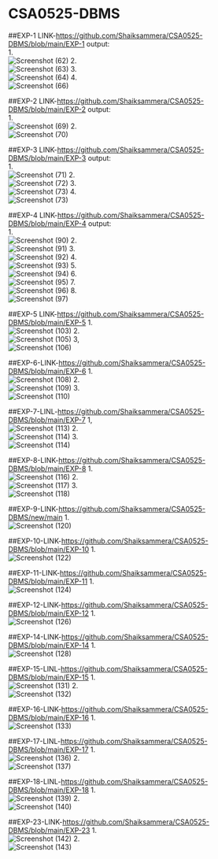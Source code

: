# CSA0525-DBMS
##EXP-1 LINK-https://github.com/Shaiksammera/CSA0525-DBMS/blob/main/EXP-1
output:<br/>
1.<br/>
![Screenshot (62)](https://user-images.githubusercontent.com/112576522/193770945-3da27cc0-d304-4b89-b237-03a691b03ec7.png)
2.<br/>
![Screenshot (63)](https://user-images.githubusercontent.com/112576522/193771084-d66206d5-d6a7-4111-a8ae-c090b5c529d2.png)
3.<br/>
![Screenshot (64)](https://user-images.githubusercontent.com/112576522/193771350-5a77a579-0040-4342-bb80-8e126d3a8ff9.png)
4.<br/>
![Screenshot (66)](https://user-images.githubusercontent.com/112576522/193771276-c518c733-eaba-448b-a650-a5e36979aa6a.png)

##EXP-2 LINK-https://github.com/Shaiksammera/CSA0525-DBMS/blob/main/EXP-2
output:<br/>
1.<br/>
![Screenshot (69)](https://user-images.githubusercontent.com/112576522/193781809-f04fee51-79dd-4c17-9a13-4e00c72cb0fc.png)
2.<br/>
![Screenshot (70)](https://user-images.githubusercontent.com/112576522/193781996-c08348f9-2aaa-478a-978d-1ab43deba15a.png)

##EXP-3 LINK-https://github.com/Shaiksammera/CSA0525-DBMS/blob/main/EXP-3
output:<br/>
1.<br/>
![Screenshot (71)](https://user-images.githubusercontent.com/112576522/193872576-4ef9ecac-84a6-4c8a-8dd4-b2d2abee60ae.png)
2.<br/>
![Screenshot (72)](https://user-images.githubusercontent.com/112576522/193872642-c39402a9-7ce0-4d06-ae03-8e644ed948e3.png)
3.<br/>
![Screenshot (73)](https://user-images.githubusercontent.com/112576522/193872695-357a3322-ceeb-499d-9f77-f59402a83658.png)
4.<br/>
![Screenshot (73)](https://user-images.githubusercontent.com/112576522/193872775-84d1bfaf-14e6-4a80-87d5-6658127ca428.png)

##EXP-4 LINK-https://github.com/Shaiksammera/CSA0525-DBMS/blob/main/EXP-4
output:<br/>
1.<br/>
![Screenshot (90)](https://user-images.githubusercontent.com/112576522/194212050-3335a0fb-e23d-4944-ae5c-c5cb4eb0d48c.png)
2.<br/>
![Screenshot (91)](https://user-images.githubusercontent.com/112576522/194212173-0b3a8304-28a4-4af7-9303-7946a31058ea.png)
3.<br/>
![Screenshot (92)](https://user-images.githubusercontent.com/112576522/194212474-ffa13399-55ac-4d49-8213-42c038d76c8c.png)
4.<br/>
![Screenshot (93)](https://user-images.githubusercontent.com/112576522/194212593-f20aa126-d03f-4d0a-acc8-f638e1a59572.png)
5.<br/>
![Screenshot (94)](https://user-images.githubusercontent.com/112576522/194212709-2431ac9e-d059-43c8-982d-a089703155f3.png)
6.<br/>
![Screenshot (95)](https://user-images.githubusercontent.com/112576522/194212786-e74ef442-30af-42ab-bf26-6b5952ba86e3.png)
7.<br/>
![Screenshot (96)](https://user-images.githubusercontent.com/112576522/194212906-5029756e-06d8-417d-8801-ab882970e858.png)
8.<br/>
![Screenshot (97)](https://user-images.githubusercontent.com/112576522/194213001-d2990f60-b893-40b6-bcb5-a69b32a03509.png)

##EXP-5 LINK-https://github.com/Shaiksammera/CSA0525-DBMS/blob/main/EXP-5
1.<BR/>
![Screenshot (103)](https://user-images.githubusercontent.com/112576522/194214273-95e88392-8931-4ed2-b49a-5d8ba0fca772.png)
2.<BR/>
![Screenshot (105)](https://user-images.githubusercontent.com/112576522/194214557-bcb24564-ec0c-45b8-a878-557937db8fc9.png)
3,<BR/>
![Screenshot (106)](https://user-images.githubusercontent.com/112576522/194214660-370666be-344c-4450-8414-1c45c230c1c9.png)

##EXP-6-LINK-https://github.com/Shaiksammera/CSA0525-DBMS/blob/main/EXP-6
1.<BR/>
![Screenshot (108)](https://user-images.githubusercontent.com/112576522/194215209-883b8bf8-9db6-4644-b9e1-16d368f4d4d3.png)
2.<BR/>
![Screenshot (109)](https://user-images.githubusercontent.com/112576522/194215305-2d673678-bfff-4106-8c59-ab3b10313884.png)
3.<BR/>
![Screenshot (110)](https://user-images.githubusercontent.com/112576522/194215458-50bcd652-da82-4721-88ea-e34b45d6571c.png)

##EXP-7-LINL-https://github.com/Shaiksammera/CSA0525-DBMS/blob/main/EXP-7
1,<BR/>
![Screenshot (113)](https://user-images.githubusercontent.com/112576522/194216111-09613eb7-9002-4057-84c5-b7058d7cb1fb.png)
2.<BR/>
![Screenshot (114)](https://user-images.githubusercontent.com/112576522/194216227-604199c8-8bae-4f03-a54c-47888dff2592.png)
3.<BR/>
![Screenshot (114)](https://user-images.githubusercontent.com/112576522/194216411-71234b9f-f1ba-4520-9777-758940a73537.png)

##EXP-8-LINK-https://github.com/Shaiksammera/CSA0525-DBMS/blob/main/EXP-8
1.<BR/>
![Screenshot (116)](https://user-images.githubusercontent.com/112576522/194216939-85f479db-f7f5-434d-a13f-36c790e45764.png)
2.<BR/>
![Screenshot (117)](https://user-images.githubusercontent.com/112576522/194217073-e68b9ade-69a7-46d7-ba28-dc99c50f0fd8.png)
3.<BR/>
![Screenshot (118)](https://user-images.githubusercontent.com/112576522/194217279-33be4f7d-57e4-459b-8aff-a6d468469d84.png)

##EXP-9-LINK-https://github.com/Shaiksammera/CSA0525-DBMS/new/main
1.<BR/>
![Screenshot (120)](https://user-images.githubusercontent.com/112576522/194218122-331193fe-106b-426a-9597-47f05cff0f56.png)

##EXP-10-LINK-https://github.com/Shaiksammera/CSA0525-DBMS/blob/main/EXP-10
1.<BR/>
![Screenshot (122)](https://user-images.githubusercontent.com/112576522/194260368-caadde46-4aad-4951-a2f6-5a111db27e5e.png)

##EXP-11-LINK-https://github.com/Shaiksammera/CSA0525-DBMS/blob/main/EXP-11
1.<BR/>
![Screenshot (124)](https://user-images.githubusercontent.com/112576522/194263183-a754f712-95c4-4f22-a862-26b080cd12b9.png)

##EXP-12-LINK-https://github.com/Shaiksammera/CSA0525-DBMS/blob/main/EXP-12
1.<BR/>
![Screenshot (126)](https://user-images.githubusercontent.com/112576522/194267294-21b3a653-69fd-4927-9a0a-3b7cac3fa6fd.png)

##EXP-14-LINK-https://github.com/Shaiksammera/CSA0525-DBMS/blob/main/EXP-14
1.<BR/>
![Screenshot (128)](https://user-images.githubusercontent.com/112576522/194269341-02aca13e-bed3-48c5-b937-912df746ffe5.png)

##EXP-15-LINL-https://github.com/Shaiksammera/CSA0525-DBMS/blob/main/EXP-15
1.<BR/>
![Screenshot (131)](https://user-images.githubusercontent.com/112576522/194272236-1f8bbafc-9592-4826-9a1a-47bd615bddac.png)
2.<BR/>
![Screenshot (132)](https://user-images.githubusercontent.com/112576522/194272486-dd3762cd-1bc5-458a-992b-61c2a69fcb96.png)

##EXP-16-LINK-https://github.com/Shaiksammera/CSA0525-DBMS/blob/main/EXP-16
1.<BR/>
![Screenshot (133)](https://user-images.githubusercontent.com/112576522/194274409-0f397198-b8ef-496f-9828-4f4c6d9dcb95.png)

##EXP-17-LINL-https://github.com/Shaiksammera/CSA0525-DBMS/blob/main/EXP-17
1.<BR/>
![Screenshot (136)](https://user-images.githubusercontent.com/112576522/194684519-65d743ce-72be-4f71-a057-fc352eb478db.png)
2.<BR/>
![Screenshot (137)](https://user-images.githubusercontent.com/112576522/194684558-cddee13f-9f1b-41cd-9425-327f2594a582.png)

##EXP-18-LINL-https://github.com/Shaiksammera/CSA0525-DBMS/blob/main/EXP-18
1.<BR/>
![Screenshot (139)](https://user-images.githubusercontent.com/112576522/194684682-1d94e8ff-cb6b-4577-8352-94514b0854f2.png)
2.<BR/>
![Screenshot (140)](https://user-images.githubusercontent.com/112576522/194684719-cef7ac83-719d-4adc-9adb-49c773a63b23.png)

##EXP-23-LINK-https://github.com/Shaiksammera/CSA0525-DBMS/blob/main/EXP-23
1.<BR/>
![Screenshot (142)](https://user-images.githubusercontent.com/112576522/194684866-2c060294-9ca4-408f-ba3c-74f4258665ed.png)
2.<BR/>
![Screenshot (143)](https://user-images.githubusercontent.com/112576522/194684904-ad5ad201-dcc3-49ad-96fe-5b23ff121db3.png)
